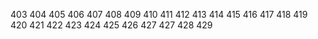 403
404
405
406
407
408
409
410 
411
412
413
414
415
416
417
418
419
420
421
422
423
424
425
426
427
427
428
429
